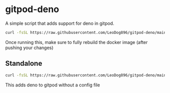 # gitpod-deno
A simple script that adds support for deno in gitpod.

```sh
curl -fsSL https://raw.githubusercontent.com/LeoDog896/gitpod-deno/main/run.sh | sh
```

Once running this, make sure to fully rebuild the docker image (after pushing your changes)

## Standalone

```sh
curl -fsSL https://raw.githubusercontent.com/LeoDog896/gitpod-deno/main/standalone.sh | sh
```

This adds deno to gitpod without a config file
